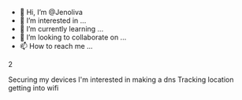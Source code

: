 - 👋 Hi, I’m @Jenoliva
- 👀 I’m interested in ...
- 🌱 I’m currently learning ...
- 💞️ I’m looking to collaborate on ...
- 📫 How to reach me ...

<!---
Jenoliva/Jenoliva is a ✨ special ✨ repository because its `README.md` (this file) appears on your GitHub profile.
You can click the Preview link to take a look at your changes.
--->2
Securing my devices
I'm interested in making a dns
Tracking location 
getting into wifi


